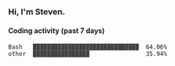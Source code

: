 ### Hi, I'm Steven.

#### Coding activity (past 7 days)
```
Bash   ▓▓▓▓▓▓▓▓▓▓▓▓▓▓▓▓▓▓▓▓▓▓▓▓▓▓▓▓▓▓  64.06%
other  ▓▓▓▓▓▓▓▓▓▓▓▓▓▓▓▓                35.94%
```

